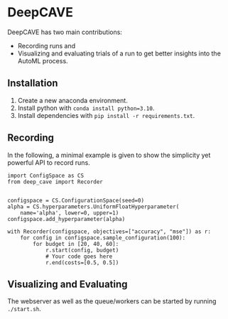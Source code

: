 # DeepCAVE

DeepCAVE has two main contributions:
- Recording runs and
- Visualizing and evaluating trials of a run to get better insights into the AutoML process.


## Installation

1. Create a new anaconda environment.
2. Install python with `conda install python=3.10`.
3. Install dependencies with `pip install -r requirements.txt`.


## Recording

In the following, a minimal example is given to show the simplicity yet powerful API to record runs.

```
import ConfigSpace as CS
from deep_cave import Recorder


configspace = CS.ConfigurationSpace(seed=0)
alpha = CS.hyperparameters.UniformFloatHyperparameter(
    name='alpha', lower=0, upper=1)
configspace.add_hyperparameter(alpha)

with Recorder(configspace, objectives=["accuracy", "mse"]) as r:
    for config in configspace.sample_configuration(100):
        for budget in [20, 40, 60]:
            r.start(config, budget)
            # Your code goes here
            r.end(costs=[0.5, 0.5])
````


## Visualizing and Evaluating

The webserver as well as the queue/workers can be started by running ``` ./start.sh ```.

